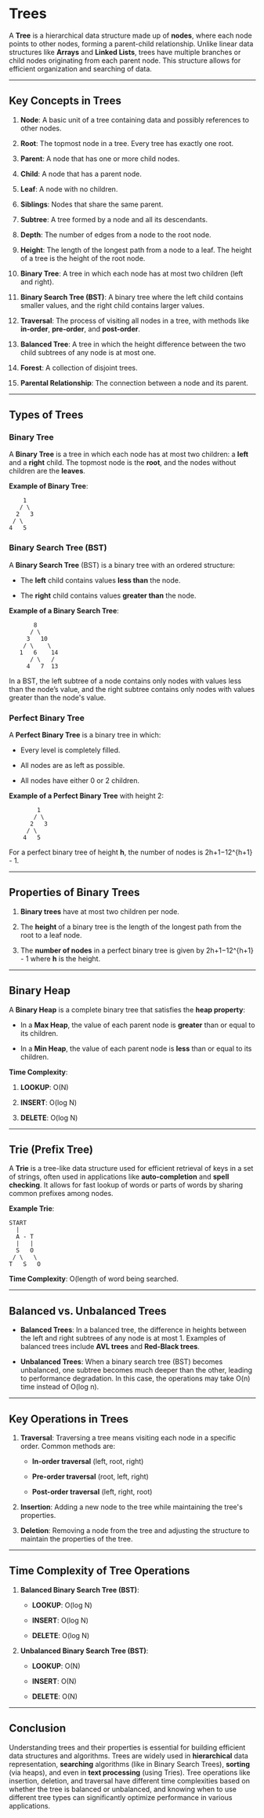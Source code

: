 # **Trees**

A **Tree** is a hierarchical data structure made up of **nodes**, where each node points to other nodes, forming a parent-child relationship. Unlike linear data structures like **Arrays** and **Linked Lists**, trees have multiple branches or child nodes originating from each parent node. This structure allows for efficient organization and searching of data.

---

## **Key Concepts in Trees**

1. **Node**: A basic unit of a tree containing data and possibly references to other nodes.
    
2. **Root**: The topmost node in a tree. Every tree has exactly one root.
    
3. **Parent**: A node that has one or more child nodes.
    
4. **Child**: A node that has a parent node.
    
5. **Leaf**: A node with no children.
    
6. **Siblings**: Nodes that share the same parent.
    
7. **Subtree**: A tree formed by a node and all its descendants.
    
8. **Depth**: The number of edges from a node to the root node.
    
9. **Height**: The length of the longest path from a node to a leaf. The height of a tree is the height of the root node.
    
10. **Binary Tree**: A tree in which each node has at most two children (left and right).
    
11. **Binary Search Tree (BST)**: A binary tree where the left child contains smaller values, and the right child contains larger values.
    
12. **Traversal**: The process of visiting all nodes in a tree, with methods like **in-order**, **pre-order**, and **post-order**.
    
13. **Balanced Tree**: A tree in which the height difference between the two child subtrees of any node is at most one.
    
14. **Forest**: A collection of disjoint trees.
    
15. **Parental Relationship**: The connection between a node and its parent.
    

---

## **Types of Trees**

### **Binary Tree**

A **Binary Tree** is a tree in which each node has at most two children: a **left** and a **right** child. The topmost node is the **root**, and the nodes without children are the **leaves**.

**Example of Binary Tree**:

```
    1
   / \
  2   3
 / \
4   5
```

### **Binary Search Tree (BST)**

A **Binary Search Tree** (BST) is a binary tree with an ordered structure:

- The **left** child contains values **less than** the node.
    
- The **right** child contains values **greater than** the node.
    

**Example of a Binary Search Tree**:

```
       8
      / \
     3   10
    / \    \
   1   6    14
      / \   /
     4   7  13
```

In a BST, the left subtree of a node contains only nodes with values less than the node’s value, and the right subtree contains only nodes with values greater than the node's value.

### **Perfect Binary Tree**

A **Perfect Binary Tree** is a binary tree in which:

- Every level is completely filled.
    
- All nodes are as left as possible.
    
- All nodes have either 0 or 2 children.
    

**Example of a Perfect Binary Tree** with height 2:

```
        1
       / \
      2   3
     / \
    4   5
```

For a perfect binary tree of height **h**, the number of nodes is 2h+1−12^{h+1} - 1.

---

## **Properties of Binary Trees**

1. **Binary trees** have at most two children per node.
    
2. The **height** of a binary tree is the length of the longest path from the root to a leaf node.
    
3. The **number of nodes** in a perfect binary tree is given by 2h+1−12^{h+1} - 1 where **h** is the height.
    

---

## **Binary Heap**

A **Binary Heap** is a complete binary tree that satisfies the **heap property**:

- In a **Max Heap**, the value of each parent node is **greater** than or equal to its children.
    
- In a **Min Heap**, the value of each parent node is **less** than or equal to its children.
    

**Time Complexity**:

1. **LOOKUP**: O(N)
    
2. **INSERT**: O(log N)
    
3. **DELETE**: O(log N)
    

---

## **Trie (Prefix Tree)**

A **Trie** is a tree-like data structure used for efficient retrieval of keys in a set of strings, often used in applications like **auto-completion** and **spell checking**. It allows for fast lookup of words or parts of words by sharing common prefixes among nodes.

**Example Trie**:

```
START
  |
  A - T
  |   |
  S   O
 / \   \
T   S   O
```

**Time Complexity**: O(length of word being searched.

---

## **Balanced vs. Unbalanced Trees**

- **Balanced Trees**: In a balanced tree, the difference in heights between the left and right subtrees of any node is at most 1. Examples of balanced trees include **AVL trees** and **Red-Black trees**.
    
- **Unbalanced Trees**: When a binary search tree (BST) becomes unbalanced, one subtree becomes much deeper than the other, leading to performance degradation. In this case, the operations may take O(n) time instead of O(log n).
    

---

## **Key Operations in Trees**

1. **Traversal**: Traversing a tree means visiting each node in a specific order. Common methods are:
    
    - **In-order traversal** (left, root, right)
        
    - **Pre-order traversal** (root, left, right)
        
    - **Post-order traversal** (left, right, root)
        
2. **Insertion**: Adding a new node to the tree while maintaining the tree's properties.
    
3. **Deletion**: Removing a node from the tree and adjusting the structure to maintain the properties of the tree.
    

---

## **Time Complexity of Tree Operations**

1. **Balanced Binary Search Tree (BST)**:
    
    - **LOOKUP**: O(log N)
        
    - **INSERT**: O(log N)
        
    - **DELETE**: O(log N)
        
2. **Unbalanced Binary Search Tree (BST)**:
    
    - **LOOKUP**: O(N)
        
    - **INSERT**: O(N)
        
    - **DELETE**: O(N)
        

---

## **Conclusion**

Understanding trees and their properties is essential for building efficient data structures and algorithms. Trees are widely used in **hierarchical** data representation, **searching** algorithms (like in Binary Search Trees), **sorting** (via heaps), and even in **text processing** (using Tries). Tree operations like insertion, deletion, and traversal have different time complexities based on whether the tree is balanced or unbalanced, and knowing when to use different tree types can significantly optimize performance in various applications.